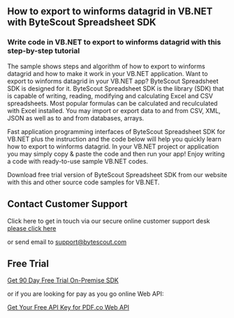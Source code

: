 ## How to export to winforms datagrid in VB.NET with ByteScout Spreadsheet SDK

### Write code in VB.NET to export to winforms datagrid with this step-by-step tutorial

The sample shows steps and algorithm of how to export to winforms datagrid and how to make it work in your VB.NET application. Want to export to winforms datagrid in your VB.NET app? ByteScout Spreadsheet SDK is designed for it. ByteScout Spreadsheet SDK is the library (SDK) that is capable of writing, reading, modifying and calculating Excel and CSV spreadsheets. Most popular formulas can be calculated and reculculated with Excel installed. You may import or export data to and from CSV, XML, JSON as well as to and from databases, arrays.

Fast application programming interfaces of ByteScout Spreadsheet SDK for VB.NET plus the instruction and the code below will help you quickly learn how to export to winforms datagrid. In your VB.NET project or application you may simply copy & paste the code and then run your app! Enjoy writing a code with ready-to-use sample VB.NET codes.

Download free trial version of ByteScout Spreadsheet SDK from our website with this and other source code samples for VB.NET.

## Contact Customer Support

Click here to get in touch via our secure online customer support desk [please click here](https://bytescout.zendesk.com/hc/en-us/requests/new?subject=ByteScout%20Spreadsheet%20SDK%20Question)

or send email to [support@bytescout.com](mailto:support@bytescout.com?subject=ByteScout%20Spreadsheet%20SDK%20Question) 

## Free Trial

[Get 90 Day Free Trial On-Premise SDK](https://bytescout.com/download/web-installer?utm_source=github-readme)

or if you are looking for pay as you go online Web API:

[Get Your Free API Key for PDF.co Web API](https://pdf.co/documentation/api?utm_source=github-readme)